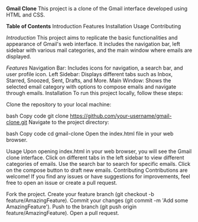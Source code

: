 **Gmail Clone**
This project is a clone of the Gmail interface developed using HTML and CSS.

**Table of Contents**
Introduction
Features
Installation
Usage
Contributing

*Introduction*
This project aims to replicate the basic functionalities and appearance of Gmail's web interface. It includes the navigation bar, left sidebar with various mail categories, and the main window where emails are displayed.

*Features*
Navigation Bar: Includes icons for navigation, a search bar, and user profile icon.
Left Sidebar: Displays different tabs such as Inbox, Starred, Snoozed, Sent, Drafts, and More.
Main Window: Shows the selected email category with options to compose emails and navigate through emails.
Installation
To run this project locally, follow these steps:

Clone the repository to your local machine:

bash
Copy code
git clone https://github.com/your-username/gmail-clone.git
Navigate to the project directory:

bash
Copy code
cd gmail-clone
Open the index.html file in your web browser.

Usage
Upon opening index.html in your web browser, you will see the Gmail clone interface.
Click on different tabs in the left sidebar to view different categories of emails.
Use the search bar to search for specific emails.
Click on the compose button to draft new emails.
Contributing
Contributions are welcome! If you find any issues or have suggestions for improvements, feel free to open an issue or create a pull request.

Fork the project.
Create your feature branch (git checkout -b feature/AmazingFeature).
Commit your changes (git commit -m 'Add some AmazingFeature').
Push to the branch (git push origin feature/AmazingFeature).
Open a pull request.
